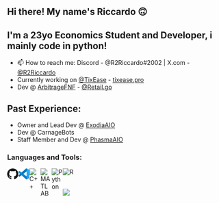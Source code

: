 ## Hi there! My name's Riccardo 🙃

## I'm a 23yo Economics Student and Developer, i mainly code in python!

- 📫 How to reach me: Discord - @R2Riccardo#2002 | X.com - [@R2Riccardo](https://x.com/R2Riccardo)
- Currently working on [@TixEase](https://x.com/TixEase) - [tixease.pro](https://tixease.pro) 
- Dev @ [ArbitrageFNF](https://www.arbitragefnf.de/) - [@Retail.go](https://x.com/Retailgo_)

## Past Experience:
- Owner and Lead Dev @ [ExodiaAIO](https://x.com/ExodiaAIO)
- Dev @ CarnageBots
- Staff Member and Dev @ [PhasmaAIO](https://x.com/phasmaio)
### Languages and Tools:

<img align="left" alt="GitHub" width="26px" src="https://raw.githubusercontent.com/github/explore/78df643247d429f6cc873026c0622819ad797942/topics/github/github.png" />
<img align="left" alt="Visual Studio Code" width="26px" src="https://raw.githubusercontent.com/github/explore/80688e429a7d4ef2fca1e82350fe8e3517d3494d/topics/visual-studio-code/visual-studio-code.png" />
<img align="left" alt="C++" width="26px" src="https://upload.wikimedia.org/wikipedia/commons/thumb/1/18/ISO_C%2B%2B_Logo.svg/1822px-ISO_C%2B%2B_Logo.svg.png" />
<img align="left" alt="MATLAB" width="26px" src="https://upload.wikimedia.org/wikipedia/commons/thumb/2/21/Matlab_Logo.png/242px-Matlab_Logo.png" />
<img align="left" alt="Python" width="26px" src="https://upload.wikimedia.org/wikipedia/commons/thumb/c/c3/Python-logo-notext.svg/1024px-Python-logo-notext.svg.png" />
<img align="left" alt="R" width="26px" src="https://humancoders-formations.s3.amazonaws.com/uploads/course/logo/69/formation-langage-r.png" />

<br />
<br />

<a href="https://github.com/R2Riccardo/R2Stats">

![](https://github.com/R2Riccardo/R2Stats/blob/master/generated/languages.svg)

</a>
